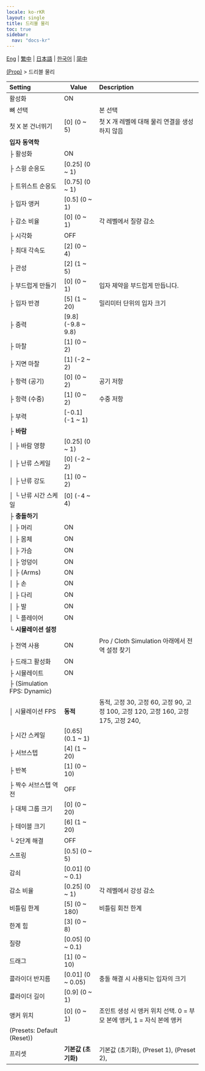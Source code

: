 ```yaml
---
locale: ko-rKR
layout: single
title: 드리블 물리
toc: true
sidebar:
  nav: "docs-kr"
---
```

[Eng](/dancexr/menu/2025.4/prop/cloth_physics) | [繁中](/tw/dancexr/menu/2025.4/prop/cloth_physics) | [日本語](/jp/dancexr/menu/2025.4/prop/cloth_physics) | [한국어](/kr/dancexr/menu/2025.4/prop/cloth_physics) | [简中](/zh/dancexr/menu/2025.4/prop/cloth_physics)

[(Prop)](../menu#(Prop)) > 드리블 물리



| Setting | Value | Description |
| :--- | --- | :--- |
| 활성화 | ON | 
| 뼈 선택 || 본 선택
| 첫 X 본 건너뛰기 | [0] (0 ~ 5) | 첫 X 개 레벨에 대해 물리 연결을 생성하지 않음
| **입자 동역학** | | 
| ├ 활성화 | ON | 
| ├ 스윙 순응도 | [0.25] (0 ~ 1) | 
| ├ 트위스트 순응도 | [0.75] (0 ~ 1) | 
| ├ 입자 앵커 | [0.5] (0 ~ 1) | 
| ├ 감소 비율 | [0] (0 ~ 1) | 각 레벨에서 질량 감소
| ├ 시각화 | OFF | 
| ├ 최대 각속도 | [2] (0 ~ 4) | 
| ├ 관성 | [2] (1 ~ 5) | 
| ├ 부드럽게 만들기 | [0] (0 ~ 1) | 입자 제약을 부드럽게 만듭니다.
| ├ 입자 반경 | [5] (1 ~ 20) | 밀리미터 단위의 입자 크기
| ├ 중력 | [9.8] (-9.8 ~ 9.8) | 
| ├ 마찰 | [1] (0 ~ 2) | 
| ├ 지면 마찰 | [1] (-2 ~ 2) | 
| ├ 항력 (공기) | [0] (0 ~ 2) | 공기 저항
| ├ 항력 (수중) | [1] (0 ~ 2) | 수중 저항
| ├ 부력 | [-0.1] (-1 ~ 1) | 
| ├ **바람** | | 
| │ ├ 바람 영향 | [0.25] (0 ~ 1) | 
| │ ├ 난류 스케일 | [0] (-2 ~ 2) | 
| │ ├ 난류 강도 | [1] (0 ~ 2) | 
| │ └ 난류 시간 스케일 | [0] (-4 ~ 4) | 
| ├ **충돌하기** | | 
| │ ├ 머리 | ON | 
| │ ├ 몸체 | ON | 
| │ ├ 가슴 | ON | 
| │ ├ 엉덩이 | ON | 
| │ ├ (Arms) | ON | 
| │ ├ 손 | ON | 
| │ ├ 다리 | ON | 
| │ ├ 발 | ON | 
| │ └ 플레이어 | ON | 
| └ **시뮬레이션 설정** | | 
|   ├ 전역 사용 | ON | Pro / Cloth Simulation 아래에서 전역 설정 찾기
|   ├ 드래그 활성화 | ON | 
|   ├ 시뮬레이트 | ON | 
|   ├ (Simulation FPS: Dynamic) || 
|   │ 시뮬레이션 FPS | **동적** | 동적, 고정 30, 고정 60, 고정 90, 고정 100, 고정 120, 고정 160, 고정 175, 고정 240,  |
|   ├ 시간 스케일 | [0.65] (0.1 ~ 1) | 
|   ├ 서브스텝 | [4] (1 ~ 20) | 
|   ├ 반복 | [1] (0 ~ 10) | 
|   ├ 짝수 서브스텝 역전 | OFF | 
|   ├ 대체 그룹 크기 | [0] (0 ~ 20) | 
|   ├ 테이블 크기 | [6] (1 ~ 20) | 
|   └ 2단계 해결 | OFF | 
| 스프링 | [0.5] (0 ~ 5) | 
| 감쇠 | [0.01] (0 ~ 0.1) | 
| 감소 비율 | [0.25] (0 ~ 1) | 각 레벨에서 강성 감소
| 비틀림 한계 | [5] (0 ~ 180) | 비틀림 회전 한계
| 한계 힘 | [3] (0 ~ 8) | 
| 질량 | [0.05] (0 ~ 0.1) | 
| 드래그 | [1] (0 ~ 10) | 
| 콜라이더 반지름 | [0.01] (0 ~ 0.05) | 충돌 해결 시 사용되는 입자의 크기
| 콜라이더 길이 | [0.9] (0 ~ 1) | 
| 앵커 위치 | [0] (0 ~ 1) | 조인트 생성 시 앵커 위치 선택. 0 = 부모 본에 앵커, 1 = 자식 본에 앵커
| (Presets: Default (Reset)) || 
| 프리셋 | **기본값 (초기화)** | 기본값 (초기화), (Preset 1), (Preset 2),  |
